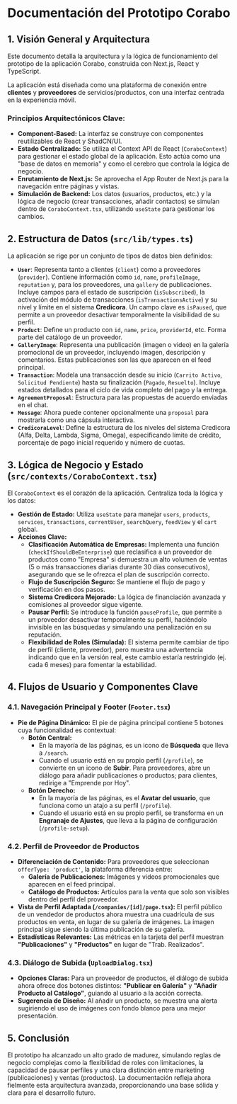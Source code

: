 # Documentación del Prototipo Corabo

## 1. Visión General y Arquitectura

Este documento detalla la arquitectura y la lógica de funcionamiento del prototipo de la aplicación Corabo, construida con Next.js, React y TypeScript.

La aplicación está diseñada como una plataforma de conexión entre **clientes** y **proveedores** de servicios/productos, con una interfaz centrada en la experiencia móvil.

### Principios Arquitectónicos Clave:

-   **Component-Based:** La interfaz se construye con componentes reutilizables de React y ShadCN/UI.
-   **Estado Centralizado:** Se utiliza el Context API de React (`CoraboContext`) para gestionar el estado global de la aplicación. Esto actúa como una "base de datos en memoria" y como el cerebro que controla la lógica de negocio.
-   **Enrutamiento de Next.js:** Se aprovecha el App Router de Next.js para la navegación entre páginas y vistas.
-   **Simulación de Backend:** Los datos (usuarios, productos, etc.) y la lógica de negocio (crear transacciones, añadir contactos) se simulan dentro de `CoraboContext.tsx`, utilizando `useState` para gestionar los cambios.

## 2. Estructura de Datos (`src/lib/types.ts`)

La aplicación se rige por un conjunto de tipos de datos bien definidos:

-   **`User`**: Representa tanto a clientes (`client`) como a proveedores (`provider`). Contiene información como `id`, `name`, `profileImage`, `reputation` y, para los proveedores, una `gallery` de publicaciones. Incluye campos para el estado de suscripción (`isSubscribed`), la activación del módulo de transacciones (`isTransactionsActive`) y su nivel y límite en el sistema **Credicora**. Un campo clave es `isPaused`, que permite a un proveedor desactivar temporalmente la visibilidad de su perfil.
-   **`Product`**: Define un producto con `id`, `name`, `price`, `providerId`, etc. Forma parte del catálogo de un proveedor.
-   **`GalleryImage`**: Representa una publicación (imagen o video) en la galería promocional de un proveedor, incluyendo imagen, descripción y comentarios. Estas publicaciones son las que aparecen en el feed principal.
-   **`Transaction`**: Modela una transacción desde su inicio (`Carrito Activo`, `Solicitud Pendiente`) hasta su finalización (`Pagado`, `Resuelto`). Incluye estados detallados para el ciclo de vida completo del pago y la entrega.
-   **`AgreementProposal`**: Estructura para las propuestas de acuerdo enviadas en el chat.
-   **`Message`**: Ahora puede contener opcionalmente una `proposal` para mostrarla como una cápsula interactiva.
-   **`CredicoraLevel`**: Define la estructura de los niveles del sistema Credicora (Alfa, Delta, Lambda, Sigma, Omega), especificando límite de crédito, porcentaje de pago inicial requerido y número de cuotas.

## 3. Lógica de Negocio y Estado (`src/contexts/CoraboContext.tsx`)

El `CoraboContext` es el corazón de la aplicación. Centraliza toda la lógica y los datos:

-   **Gestión de Estado:** Utiliza `useState` para manejar `users`, `products`, `services`, `transactions`, `currentUser`, `searchQuery`, `feedView` y el `cart` global.
-   **Acciones Clave:**
    -   **Clasificación Automática de Empresas:** Implementa una función (`checkIfShouldBeEnterprise`) que reclasifica a un proveedor de productos como "Empresa" si demuestra un alto volumen de ventas (5 o más transacciones diarias durante 30 días consecutivos), asegurando que se le ofrezca el plan de suscripción correcto.
    -   **Flujo de Suscripción Seguro:** Se mantiene el flujo de pago y verificación en dos pasos.
    -   **Sistema Credicora Mejorado:** La lógica de financiación avanzada y comisiones al proveedor sigue vigente.
    -   **Pausar Perfil:** Se introduce la función `pauseProfile`, que permite a un proveedor desactivar temporalmente su perfil, haciéndolo invisible en las búsquedas y simulando una penalización en su reputación.
    -   **Flexibilidad de Roles (Simulada):** El sistema permite cambiar de tipo de perfil (cliente, proveedor), pero muestra una advertencia indicando que en la versión real, este cambio estaría restringido (ej. cada 6 meses) para fomentar la estabilidad.

## 4. Flujos de Usuario y Componentes Clave

### 4.1. Navegación Principal y Footer (`Footer.tsx`)

-   **Pie de Página Dinámico:** El pie de página principal contiene 5 botones cuya funcionalidad es contextual:
    -   **Botón Central:**
        -   En la mayoría de las páginas, es un icono de **Búsqueda** que lleva a `/search`.
        -   Cuando el usuario está en su propio perfil (`/profile`), se convierte en un icono de **Subir**. Para proveedores, abre un diálogo para añadir publicaciones o productos; para clientes, redirige a "Emprende por Hoy".
    -   **Botón Derecho:**
        -   En la mayoría de las páginas, es el **Avatar del usuario**, que funciona como un atajo a su perfil (`/profile`).
        -   Cuando el usuario está en su propio perfil, se transforma en un **Engranaje de Ajustes**, que lleva a la página de configuración (`/profile-setup`).

### 4.2. Perfil de Proveedor de Productos

-   **Diferenciación de Contenido:** Para proveedores que seleccionan `offerType: 'product'`, la plataforma diferencia entre:
    -   **Galería de Publicaciones:** Imágenes y videos promocionales que aparecen en el feed principal.
    -   **Catálogo de Productos:** Artículos para la venta que solo son visibles dentro del perfil del proveedor.
-   **Vista de Perfil Adaptada (`/companies/[id]/page.tsx`):** El perfil público de un vendedor de productos ahora muestra una cuadrícula de sus productos en venta, en lugar de su galería de imágenes. La imagen principal sigue siendo la última publicación de su galería.
-   **Estadísticas Relevantes:** Las métricas en la tarjeta del perfil muestran **"Publicaciones"** y **"Productos"** en lugar de "Trab. Realizados".

### 4.3. Diálogo de Subida (`UploadDialog.tsx`)

-   **Opciones Claras:** Para un proveedor de productos, el diálogo de subida ahora ofrece dos botones distintos: **"Publicar en Galería"** y **"Añadir Producto al Catálogo"**, guiando al usuario a la acción correcta.
-   **Sugerencia de Diseño:** Al añadir un producto, se muestra una alerta sugiriendo el uso de imágenes con fondo blanco para una mejor presentación.

## 5. Conclusión

El prototipo ha alcanzado un alto grado de madurez, simulando reglas de negocio complejas como la flexibilidad de roles con limitaciones, la capacidad de pausar perfiles y una clara distinción entre marketing (publicaciones) y ventas (productos). La documentación refleja ahora fielmente esta arquitectura avanzada, proporcionando una base sólida y clara para el desarrollo futuro.